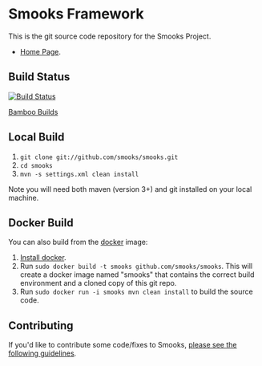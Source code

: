 # Smooks Framework

This is the git source code repository for the Smooks Project.

* [Home Page][1].

## Build Status

[![Build Status](https://travis-ci.org/smooks/smooks.svg?branch=master)](https://travis-ci.org/smooks/smooks)

[Bamboo Builds][3]

## Local Build

1.  `git clone git://github.com/smooks/smooks.git`
2.  `cd smooks`
3.  `mvn -s settings.xml clean install`

Note you will need both maven (version 3+) and git installed on your local machine. 

## Docker Build

You can also build from the [docker](docker.io) image:

1. [Install docker](https://www.docker.io/gettingstarted/).
2. Run `sudo docker build -t smooks github.com/smooks/smooks`.  This will create a docker image named "smooks" that contains the correct build environment and a cloned copy of this git repo.
3. Run `sudo docker run -i smooks mvn clean install` to build the source code.

## Contributing

If you'd like to contribute some code/fixes to Smooks, [please see the following guidelines][2].

[1]: http://www.smooks.org
[2]: http://www.smooks.org/mediawiki/index.php?title=Code_Contribution_Guide
[3]: https://bamboo-ci.codehaus.org/browse/MILYN

